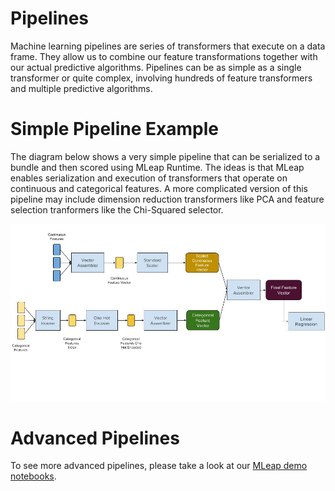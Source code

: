# Pipelines

Machine learning pipelines are series of transformers that execute on a
data frame. They allow us to combine our feature transformations
together with our actual predictive algorithms. Pipelines can be as
simple as a single transformer or quite complex, involving hundreds of
feature transformers and multiple predictive algorithms.


# Simple Pipeline Example

The diagram below shows a very simple pipeline that can be serialized to a bundle and then scored using MLeap Runtime. The ideas is that MLeap enables serialization and execution of transformers that operate on continuous and categorical features. A more complicated version of this pipeline may include dimension reduction transformers like PCA and feature selection tranformers like the Chi-Squared selector. 

<img src="../assets/images/simple-pipeline.jpg" alt="Very Simple Pipeline"/>


# Advanced Pipelines

To see more advanced pipelines, please take a look at our [MLeap demo notebooks](https://github.com/combust/mleap-demo).

